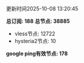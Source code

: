 更新时间2025-10-08 13:20:45

**总订阅: 188**
**总节点: 38885**
- vless节点: 12722
- hysteria2节点: 10

**google ping有效节点: 178**

